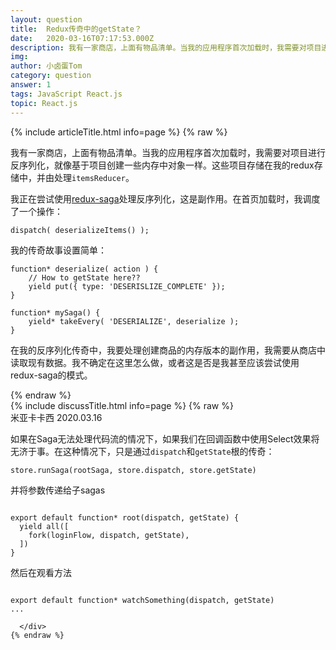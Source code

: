 ```yaml
---
layout: question
title:  Redux传奇中的getState？
date:   2020-03-16T07:17:53.000Z
description: 我有一家商店，上面有物品清单。当我的应用程序首次加载时，我需要对项目进行反序列化，就像基于项目创建一些内存中对象一样。这些项目存储在我的redux存储中，...
img: 
author: 小卤蛋Tom
category: question
answer: 1
tags: JavaScript React.js
topic: React.js
---
```

<div class="article-root">
  <div class="article">
    {% include articleTitle.html info=page %}
    {% raw %}
    <div class="article-content"><p><font style="vertical-align: inherit;"><font style="vertical-align: inherit;">我有一家商店，上面有物品清单。</font><font style="vertical-align: inherit;">当我的应用程序首次加载时，我需要对项目进行反序列化，就像基于项目创建一些内存中对象一样。</font><font style="vertical-align: inherit;">这些项目存储在我的redux存储中，并由处理</font></font><code>itemsReducer</code><font style="vertical-align: inherit;"><font style="vertical-align: inherit;">。</font></font></p>

<p><font style="vertical-align: inherit;"><font style="vertical-align: inherit;">我正在尝试使用</font></font><a href="https://redux-saga.js.org/" rel="noreferrer"><font style="vertical-align: inherit;"><font style="vertical-align: inherit;">redux-saga</font></font></a><font style="vertical-align: inherit;"><font style="vertical-align: inherit;">处理反序列化，这是副作用。</font><font style="vertical-align: inherit;">在首页加载时，我调度了一个操作：</font></font></p>

<pre><code>dispatch( deserializeItems() );
</code></pre>

<p><font style="vertical-align: inherit;"><font style="vertical-align: inherit;">我的传奇故事设置简单：</font></font></p>

<pre><code>function* deserialize( action ) {<font></font>
    // How to getState here??<font></font>
    yield put({ type: 'DESERISLIZE_COMPLETE' });<font></font>
}<font></font>
<font></font>
function* mySaga() {<font></font>
    yield* takeEvery( 'DESERIALIZE', deserialize );<font></font>
}<font></font>
</code></pre>

<p><font style="vertical-align: inherit;"><font style="vertical-align: inherit;">在我的反序列化传奇中，我要处理创建商品的内存版本的副作用，我需要从商店中读取现有数据。</font><font style="vertical-align: inherit;">我不确定在这里怎么做，或者这是否是我甚至应该尝试使用redux-saga的模式。</font></font></p></div>
    {% endraw %}
  </div>

  <div class="discuss-wrapper">
    {% include discussTitle.html info=page %}
    {% raw %}
    <div class="discuss-item">
        <div class="discuss-parent">
          <div class="discuss-meta">
            <span class="discuss-user">米亚卡卡西</span>
            <span class="discuss-time">2020.03.16</span>
          </div>
          <div class="discuss-comment"><p><font style="vertical-align: inherit;"><font style="vertical-align: inherit;">如果在Saga无法处理代码流的情况下，如果我们在回调函数中使用Select效果将无济于事。</font><font style="vertical-align: inherit;">在这种情况下，只是通过</font></font><code>dispatch</code><font style="vertical-align: inherit;"><font style="vertical-align: inherit;">和</font></font><code>getState</code><font style="vertical-align: inherit;"><font style="vertical-align: inherit;">根的传奇：</font></font></p>

<pre><code>store.runSaga(rootSaga, store.dispatch, store.getState)
</code></pre>

<p><font style="vertical-align: inherit;"><font style="vertical-align: inherit;">并将参数传递给子sagas</font></font></p>

<p><code>
export default function* root(dispatch, getState) {
  yield all([
    fork(loginFlow, dispatch, getState),
  ])
}
</code></p>

<p><font style="vertical-align: inherit;"><font style="vertical-align: inherit;">然后在观看方法</font></font></p>

<p><code>
export default function* watchSomething(dispatch, getState)
...
</code></p></div>
        </div>
        
      </div>
    {% endraw %}
  </div>
<div>

